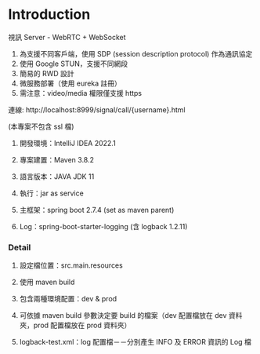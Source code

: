 # Introduction

視訊 Server - WebRTC + WebSocket

1. 為支援不同客戶端，使用 SDP (session description protocol) 作為通訊協定 
2. 使用 Google STUN，支援不同網段 
3. 簡易的 RWD 設計
4. 微服務部署（使用 eureka 註冊）
5. 需注意：video/media 權限僅支援 https

連線: http://localhost:8999/signal/call/{username}.html

(本專案不包含 ssl 檔)

1. 開發環境：IntelliJ IDEA 2022.1

2. 專案建置：Maven 3.8.2

3. 語言版本：JAVA JDK 11

4. 執行：jar as service

5. 主框架：spring boot 2.7.4 (set as maven parent)

6. Log：spring-boot-starter-logging (含 logback 1.2.11)

### Detail

1. 設定檔位置：src.main.resources

2. 使用 maven build

3. 包含兩種環境配置：dev & prod

4. 可依據 maven build 參數決定要 build 的檔案（dev 配置檔放在 dev 資料夾，prod 配置檔放在 prod 資料夾）

5. logback-test.xml：log 配置檔－－分別產生 INFO 及 ERROR 資訊的 Log 檔
